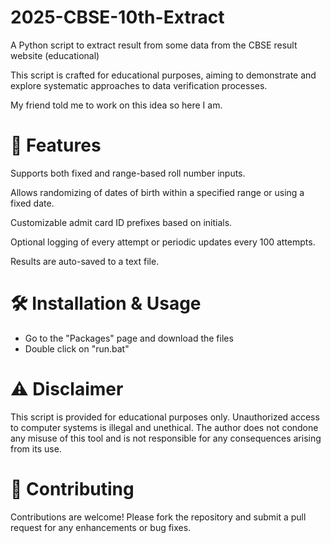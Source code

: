 # 2025-CBSE-10th-Extract
A Python script to extract result from some data from the CBSE result website (educational)


This script is crafted for educational purposes, aiming to demonstrate and explore systematic approaches to data verification processes.
 
My friend told me to work on this idea so here I am.

# 📌 Features

Supports both fixed and range-based roll number inputs.

Allows randomizing of dates of birth within a specified range or using a fixed date.

Customizable admit card ID prefixes based on initials.

Optional logging of every attempt or periodic updates every 100 attempts.

Results are auto-saved to a text file.

# 🛠️ Installation & Usage

- Go to the "Packages" page and download the files
- Double click on "run.bat"

# ⚠️ Disclaimer
This script is provided for educational purposes only. Unauthorized access to computer systems is illegal and unethical. The author does not condone any misuse of this tool and is not responsible for any consequences arising from its use.


# 🤝 Contributing
Contributions are welcome! Please fork the repository and submit a pull request for any enhancements or bug fixes.

